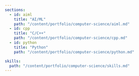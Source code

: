 ```yaml
---
sections:
  - id: aiml
    title: "AI/ML"
    path: "/content/portfolio/computer-science/aiml.md"
  - id: cpp
    title: "C/C++"
    path: "/content/portfolio/computer-science/cpp.md"
  - id: python
    title: "Python"
    path: "/content/portfolio/computer-science/python.md"

skills:
  path: "/content/portfolio/computer-science/skills.md"
---
```

